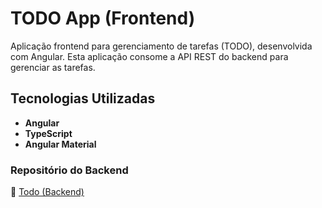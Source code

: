 # TODO App (Frontend)

Aplicação frontend para gerenciamento de tarefas (TODO), desenvolvida com Angular. Esta aplicação consome a API REST do backend para gerenciar as tarefas.

## Tecnologias Utilizadas
- **Angular**
- **TypeScript**
- **Angular Material**

### Repositório do Backend
🔗 [Todo (Backend)](https://github.com/Matheus-Faneco/todo-backend)
